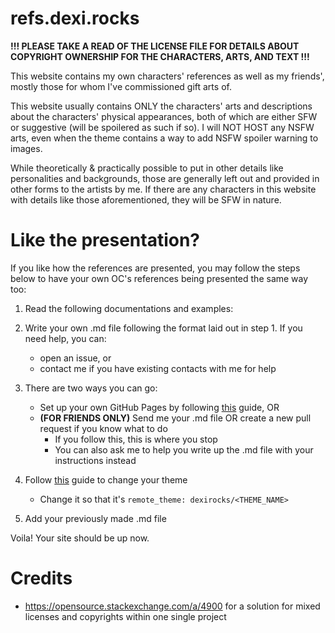 # refs.dexi.rocks

**!!! PLEASE TAKE A READ OF THE LICENSE FILE FOR DETAILS ABOUT COPYRIGHT OWNERSHIP FOR THE CHARACTERS, ARTS, AND TEXT !!!**

This website contains my own characters' references as well as my friends', mostly those for whom I've commissioned gift arts of.

This website usually contains ONLY the characters' arts and descriptions about the characters' physical appearances, both of which are either SFW or suggestive (will be spoilered as such if so). I will NOT HOST any NSFW arts, even when the theme contains a way to add NSFW spoiler warning to images.

While theoretically & practically possible to put in other details like personalities and backgrounds, those are generally left out and provided in other forms to the artists by me. If there are any characters in this website with details like those aforementioned, they will be SFW in nature.

# Like the presentation?

If you like how the references are presented, you may follow the steps below to have your own OC's references being presented the same way too:

1) Read the following documentations and examples: <LINK>
    
2) Write your own .md file following the format laid out in step 1. If you need help, you can:
    - open an issue, or
    - contact me if you have existing contacts with me for help

3) There are two ways you can go:
    - Set up your own GitHub Pages by following [this](https://docs.github.com/en/pages/setting-up-a-github-pages-site-with-jekyll/creating-a-github-pages-site-with-jekyll) guide, OR
    - **(FOR FRIENDS ONLY)** Send me your .md file OR create a new pull request if you know what to do
        - If you follow this, this is where you stop
        - You can also ask me to help you write up the .md file with your instructions instead
    
4) Follow [this](https://docs.github.com/en/pages/setting-up-a-github-pages-site-with-jekyll/adding-a-theme-to-your-github-pages-site-using-jekyll) guide to change your theme
    - Change it so that it's `remote_theme: dexirocks/<THEME_NAME>`

5) Add your previously made .md file


Voila! Your site should be up now.

# Credits
- https://opensource.stackexchange.com/a/4900 for a solution for mixed licenses and copyrights within one single project
